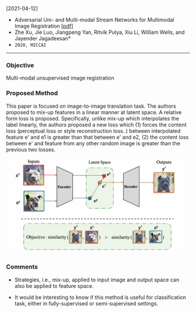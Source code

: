 [2021-04-12]
- Adversarial Uni- and Multi-modal Stream Networks for Multimodal Image Registration [[pdf]](https://arxiv.org/pdf/2007.02790.pdf) 
- Zhe Xu, Jie Luo, Jiangpeng Yan, Ritvik Pulya, Xiu Li, William Wells, and Jayender Jagadeesan*
- `2020, MICCAI`

****

### Objective
Multi-modal unsupervised image registration 

### Proposed Method
This paper is focused on image-to-image translation task. The authors proposed to mix-up features in a linear manner at latent space. A relative form loss is proposed. Specifically, unlike mix-up which interpolates the label linearly, the authors proposed a new loss which (1) forces the content loss (perceptual loss or style reconstruction loss..) between interpolated feature e' and e1 is greater than that between e' and e2, (2) the content loss between e' and feature from any other random image is greater than the previous two losses.

![Alt text](https://github.com/han-liu/Papers/blob/master/figures/ReMix%20Towards%20Image-to-Image%20Translation%20with%20Limited%20Data.png?raw=true)


### Comments
- Strategies, i.e., mix-up, applied to input image and output space can also be applied to feature space. 

- It would be interesting to know if this method is useful for classification task, either in fully-supervised or semi-supervised settings.